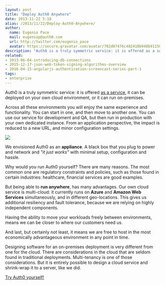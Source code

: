```yaml
---
layout: post
title: "Deploy Auth0 Anywhere"
date: 2013-11-22 5:18
alias: /2013/11/22/Deploy-Auth0-Anywhere/
author:
  name: Eugenio Pace
  mail: eugeniop@auth0.com
  url: http://twitter.com/eugenio_pace
  avatar: https://secure.gravatar.com/avatar/702d07476c482418b948b911504137a5?s=60
description: "Auth0 is a truly symmetric service: it is offered as a service, it can be deployed on your own cloud environment, or it can run on-premises."
related:
- 2013-06-04-introducing-db-connections
- 2015-12-17-json-web-token-signing-algorithms-overview
- 2016-04-15-angularjs-authentication-screencast-series-part-1
tags:
- enterprise
---
```



Auth0 is a truly symmetric service: it is offered [as a service](https://app.auth0.com), it can be deployed on your own cloud environment, or it can run on-premises.

Across all these environments you will enjoy the same experience and functionality. You can start in one, and then move to another one. You can use our service for development and QA, but then run in production with your own dedicated instance. From an application perspective, the impact is reduced to a new URL, and minor configuration settings.

![](https://s3.amazonaws.com/blog.auth0.com/img/ascii-art.png)

<!-- more -->

We envisioned Auth0 as an __appliance__. A black box that you plug to power and network and _"it just works"_ with minimal setup, configuration and hassle.

Why would you run Auth0 yourself? There are many reasons. The most common one are regulatory constraints and policies, such as those found in certain industries: healthcare, financial services are good examples.

But being able to __run anywhere__, has many advantages. Our own cloud service is multi-cloud: it currently runs on __Azure__ and __Amazon Web Services__ simultaneously, and in different geo-locations. This gives us additional resiliency and fault tolerance, because we are relying on highly independent components.

Having the ability to move your workloads freely between environments, means we can be closer to where our customers need us.

And last, but certainly not least, it means we are free to host in the most economically advantageous environment in any point in time.

Designing software for an on-premises deployment is very different from one for the cloud. There are considerations in the cloud that are seldom found in traditional deployments. Multi-tenancy is one of those considerations. But it is entirely possible to design a cloud service and shrink-wrap it to a server, like we did.



[Try Auth0 yourself!](https://auth0.com)
